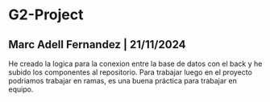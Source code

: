 # G2-Project

## Marc Adell Fernandez | 21/11/2024

He creado la logica para la conexion entre la base de datos con el back y he subido los componentes al repositorio. Para trabajar luego en el proyecto podriamos trabajar en ramas, es una buena práctica para trabajar en equipo.